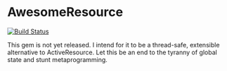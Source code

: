 # AwesomeResource

[![Build Status](https://travis-ci.org/moonmaster9000/awesome_resource.png)](https://travis-ci.org/moonmaster9000/awesome_resource.png)


This gem is not yet released. I intend for it to be a thread-safe, extensible alternative to ActiveResource. Let this be an end to the tyranny of global state and stunt metaprogramming.
